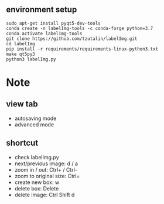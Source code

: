 ## environment setup
```
sudo apt-get install pyqt5-dev-tools
conda create -n labelImg-tools -c conda-forge python=3.7
conda activate labelImg-tools
git clone https://github.com/tzutalin/labelImg.git
cd labelImg
pip install -r requirements/requirements-linux-python3.txt
make qt5py3
python3 labelImg.py
```

# Note
## view tab

- autosaving mode
- advanced mode

## shortcut

- check labelImg.py 
- next/previous image: d / a
- zoom in / out: Ctrl+ / Ctrl-
- zoom to original size: Ctrl=
- create new box: w
- delete box: Delete
- delete image: Ctrl Shift d 
